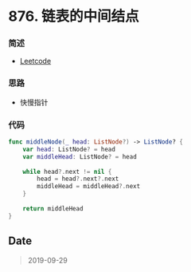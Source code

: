 # 876. 链表的中间结点

### 简述

- [Leetcode](https://leetcode-cn.com/problems/middle-of-the-linked-list/)

### 思路

- 快慢指针

### 代码


```swift
func middleNode(_ head: ListNode?) -> ListNode? {
    var head: ListNode? = head
    var middleHead: ListNode? = head
    
    while head?.next != nil {
        head = head?.next?.next
        middleHead = middleHead?.next
    }
    
    return middleHead
}
```

## Date

> 2019-09-29